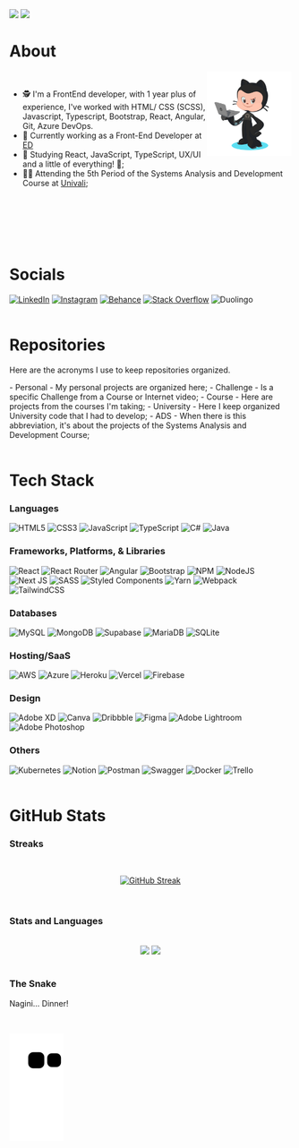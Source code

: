 <img src="https://github.com/florencioMath/florencioMath/blob/main/README%20arquivos/GithubHeaderDark.gif?raw=true#gh-dark-mode-only">
<img src="https://github.com/florencioMath/florencioMath/blob/main/README%20arquivos/GithubHeaderWhite.gif?raw=true#gh-light-mode-only">

<!-- About -->
# About
<img align="right" width="30%" src="https://github.com/1matheusflorencio/1matheusflorencio/blob/main/README%20arquivos/my-octocat-1635129778574.png?raw=true">
<br />

- 🕵️ I'm a FrontEnd developer, with 1 year plus of experience, I've worked with HTML/ CSS (SCSS), Javascript, Typescript, Bootstrap, React, Angular, Git, Azure DevOps.
- 🚀 Currently working as a Front-End Developer at <a href="https://ed.company/" target="_blank">ED</a> <br>
- 🌱 Studying React, JavaScript, TypeScript, UX/UI and a little of everything! 🤣; <br>
- 👨‍🎓 Attending the 5th Period of the Systems Analysis and Development Course at <a href="https://www.univali.br/" target="_blank">Univali</a>; <br>
<br />
<br />
<br />
<br />
<br />

<!-- Socials -->
# Socials

[![LinkedIn](https://img.shields.io/badge/LinkedIn-%230077B5.svg?style=for-the-badge&logo=LinkedIn&logoColor=white)](https://linkedin.com/in/matheus-florêncio)
[![Instagram](https://img.shields.io/badge/Instagram-%23E4405F.svg?style=for-the-badge&logo=Instagram&logoColor=white)](https://instagram.com/florenciomath)
[![Behance](https://img.shields.io/badge/Behance-1769ff.svg?style=for-the-badge&logo=Behance&logoColor=white)](https://behance.net/florencioMatheus)
[![Stack Overflow](https://img.shields.io/badge/-Stackoverflow-FE7A16.svg?style=for-the-badge&logo=Stackoverflow&logoColor=white)](https://stackoverflow.com/users/16268941) 
![Duolingo](https://img.shields.io/badge/Duolingo-%234DC730.svg?style=for-the-badge&logo=Duolingo&logoColor=white)
<br />
<br />

<!-- Repositories -->
 # Repositories
 <p>Here are the acronyms I use to keep repositories organized.</p>
- Personal - My personal projects are organized here;
- Challenge - Is a specific Challenge from a Course or Internet video;
- Course - Here are projects from the courses I'm taking;
- University - Here I keep organized University code that I had to develop;
  - ADS - When there is this abbreviation, it's about the projects of the Systems Analysis and Development Course;
<br />
<br />

# Tech Stack

 <h3>Languages</h3>
 
![HTML5](https://img.shields.io/badge/html5-%23E34F26.svg?style=for-the-badge&logo=html5&logoColor=white)
![CSS3](https://img.shields.io/badge/css3-%231572B6.svg?style=for-the-badge&logo=css3&logoColor=white) 
![JavaScript](https://img.shields.io/badge/javascript-%23323330.svg?style=for-the-badge&logo=javascript&logoColor=%23F7DF1E) 
![TypeScript](https://img.shields.io/badge/typescript-%23007ACC.svg?style=for-the-badge&logo=typescript&logoColor=white) 
![C#](https://img.shields.io/badge/c%23-%23239120.svg?style=for-the-badge&logo=c-sharp&logoColor=white) 
![Java](https://img.shields.io/badge/java-%23ED8B00.svg?style=for-the-badge&logo=java&logoColor=white)

 <h3>Frameworks, Platforms, & Libraries</h3>
 
![React](https://img.shields.io/badge/react-%2320232a.svg?style=for-the-badge&logo=react&logoColor=%2361DAFB) 
![React Router](https://img.shields.io/badge/React_Router-CA4245?style=for-the-badge&logo=react-router&logoColor=white) 
![Angular](https://img.shields.io/badge/angular-%23DD0031.svg?style=for-the-badge&logo=angular&logoColor=white) 
![Bootstrap](https://img.shields.io/badge/bootstrap-%23563D7C.svg?style=for-the-badge&logo=bootstrap&logoColor=white) 
![NPM](https://img.shields.io/badge/NPM-%23000000.svg?style=for-the-badge&logo=npm&logoColor=white) 
![NodeJS](https://img.shields.io/badge/node.js-6DA55F?style=for-the-badge&logo=node.js&logoColor=white) 
![Next JS](https://img.shields.io/badge/Next-black?style=for-the-badge&logo=next.js&logoColor=white) 
![SASS](https://img.shields.io/badge/SASS-hotpink.svg?style=for-the-badge&logo=SASS&logoColor=white) 
![Styled Components](https://img.shields.io/badge/styled--components-DB7093?style=for-the-badge&logo=styled-components&logoColor=white) 
![Yarn](https://img.shields.io/badge/yarn-%232C8EBB.svg?style=for-the-badge&logo=yarn&logoColor=white)
![Webpack](https://img.shields.io/badge/webpack-%238DD6F9.svg?style=for-the-badge&logo=webpack&logoColor=black) 
![TailwindCSS](https://img.shields.io/badge/tailwindcss-%2338B2AC.svg?style=for-the-badge&logo=tailwind-css&logoColor=white)

<h3>Databases</h3>

![MySQL](https://img.shields.io/badge/mysql-%2300f.svg?style=for-the-badge&logo=mysql&logoColor=white) 
![MongoDB](https://img.shields.io/badge/MongoDB-%234ea94b.svg?style=for-the-badge&logo=mongodb&logoColor=white) 
![Supabase](https://img.shields.io/badge/Supabase-3ECF8E?style=for-the-badge&logo=supabase&logoColor=white) 
![MariaDB](https://img.shields.io/badge/MariaDB-003545?style=for-the-badge&logo=mariadb&logoColor=white) 
![SQLite](https://img.shields.io/badge/sqlite-%2307405e.svg?style=for-the-badge&logo=sqlite&logoColor=white) 

<h3>Hosting/SaaS</h3>
 
![AWS](https://img.shields.io/badge/AWS-%23FF9900.svg?style=for-the-badge&logo=amazon-aws&logoColor=white) 
![Azure](https://img.shields.io/badge/azure-%230072C6.svg?style=for-the-badge&logo=azure-devops&logoColor=white) 
![Heroku](https://img.shields.io/badge/heroku-%23430098.svg?style=for-the-badge&logo=heroku&logoColor=white) 
![Vercel](https://img.shields.io/badge/vercel-%23000000.svg?style=for-the-badge&logo=vercel&logoColor=white) 
![Firebase](https://img.shields.io/badge/firebase-%23039BE5.svg?style=for-the-badge&logo=firebase)

<h3>Design</h3>

![Adobe XD](https://img.shields.io/badge/Adobe%20XD-470137?style=for-the-badge&logo=Adobe%20XD&logoColor=#FF61F6) 
![Canva](https://img.shields.io/badge/Canva-%2300C4CC.svg?style=for-the-badge&logo=Canva&logoColor=white) 
![Dribbble](https://img.shields.io/badge/Dribbble-EA4C89?style=for-the-badge&logo=dribbble&logoColor=white) 
![Figma](https://img.shields.io/badge/figma-%23F24E1E.svg?style=for-the-badge&logo=figma&logoColor=white) 
![Adobe Lightroom](https://img.shields.io/badge/Adobe%20Lightroom-31A8FF.svg?style=for-the-badge&logo=Adobe%20Lightroom&logoColor=white) 
![Adobe Photoshop](https://img.shields.io/badge/adobephotoshop-%2331A8FF.svg?style=for-the-badge&logo=adobephotoshop&logoColor=white) 


<h3>Others</h3>

![Kubernetes](https://img.shields.io/badge/kubernetes-%23326ce5.svg?style=for-the-badge&logo=kubernetes&logoColor=white) 
![Notion](https://img.shields.io/badge/Notion-%23000000.svg?style=for-the-badge&logo=notion&logoColor=white) 
![Postman](https://img.shields.io/badge/Postman-FF6C37?style=for-the-badge&logo=postman&logoColor=white) 
![Swagger](https://img.shields.io/badge/-Swagger-%23Clojure?style=for-the-badge&logo=swagger&logoColor=white) 
![Docker](https://img.shields.io/badge/docker-%230db7ed.svg?style=for-the-badge&logo=docker&logoColor=white) 
![Trello](https://img.shields.io/badge/Trello-%23026AA7.svg?style=for-the-badge&logo=Trello&logoColor=white) 
<br />
<br />

<!-- GitHub Stats  -->
 # GitHub Stats
 
<!-- Streak -->
 <h3>Streaks</h3>
 <br>
 
 <div align="center">
 
[![GitHub Streak](http://github-readme-streak-stats.herokuapp.com?user=florencioMath&theme=github-dark&hide_border=true&date_format=M%20j%5B%2C%20Y%5D)](https://git.io/streak-stats)
 
</div>
<br />
 
<!-- Stats and Langagues -->
 <h3>Stats and Languages</h3>
 <br>
 <div align="center">
  <img height="160em" src="https://github-readme-stats.vercel.app/api?username=florencioMath&show_icons=true&theme=dark&include_all_commits=true&count_private=true"/>
  <img height="160em" src="https://github-readme-stats.vercel.app/api/top-langs/?username=florencioMath&layout=compact&langs_count=7&theme=dark"/>
</div>
<br />

 <h3>The Snake</h3>
 <p>Nagini... Dinner!</p>
 <br>
 
 <!-- Snake -->
 ![Snake animation](https://github.com/florencioMath/florencioMath/blob/output/github-contribution-grid-snake.svg)
